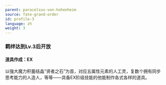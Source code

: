 ```yaml
---
parent: paracelsus-von-hohenheim
source: fate-grand-order
id: profile-3
language: zh
weight: 3
---
```


### 羁绊达到Lv.3后开放

#### 道具作成：EX

以强大魔力积蓄结晶“贤者之石”为首，对应五属性元素的人工灵，复数个拥有同步思考能力的人造人，等等——具备EX阶级技能的他能制作各式各样的道具。
